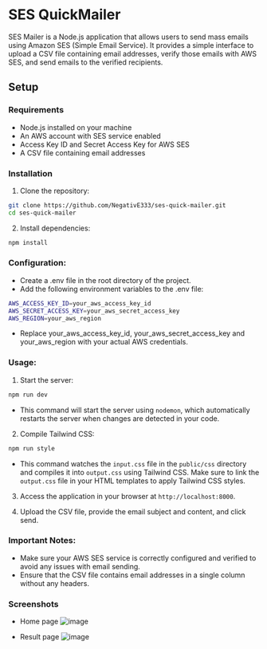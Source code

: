 # SES QuickMailer

SES Mailer is a Node.js application that allows users to send mass emails using Amazon SES (Simple Email Service). It provides a simple interface to upload a CSV file containing email addresses, verify those emails with AWS SES, and send emails to the verified recipients.

## Setup

### Requirements
- Node.js installed on your machine
- An AWS account with SES service enabled
- Access Key ID and Secret Access Key for AWS SES
- A CSV file containing email addresses

### Installation
1. Clone the repository:
```bash
git clone https://github.com/NegativE333/ses-quick-mailer.git
cd ses-quick-mailer
```

2. Install dependencies:
```bash
npm install
```

### Configuration:
- Create a .env file in the root directory of the project.
- Add the following environment variables to the .env file:
```bash
AWS_ACCESS_KEY_ID=your_aws_access_key_id
AWS_SECRET_ACCESS_KEY=your_aws_secret_access_key
AWS_REGION=your_aws_region
```
- Replace your_aws_access_key_id, your_aws_secret_access_key and your_aws_region with your actual AWS credentials.

### Usage:
1. Start the server:
```bash
npm run dev
```
- This command will start the server using `nodemon`, which automatically restarts the server when changes are detected in your code.

2. Compile Tailwind CSS:
```bash
npm run style
```
- This command watches the `input.css` file in the `public/css` directory and compiles it into `output.css` using Tailwind CSS. Make sure to link the `output.css` file in your HTML templates to apply Tailwind CSS styles.

3. Access the application in your browser at `http://localhost:8000`.

4. Upload the CSV file, provide the email subject and content, and click send.

### Important Notes:
- Make sure your AWS SES service is correctly configured and verified to avoid any issues with email sending.
- Ensure that the CSV file contains email addresses in a single column without any headers.

### Screenshots
- Home page
![image](https://github.com/NegativE333/ses-quick-mailer/assets/102456428/b907f9fb-b564-4aa1-b792-dca0e093d0e1)

- Result page
![image](https://github.com/NegativE333/ses-quick-mailer/assets/102456428/4170e00a-2f6e-4e14-a494-68465b96a001)
